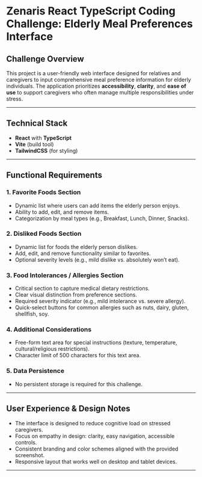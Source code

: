 # Zenaris React TypeScript Coding Challenge: Elderly Meal Preferences Interface

## Challenge Overview

This project is a user-friendly web interface designed for relatives and caregivers to input comprehensive meal preference information for elderly individuals. The application prioritizes **accessibility**, **clarity**, and **ease of use** to support caregivers who often manage multiple responsibilities under stress.

---

## Technical Stack

- **React** with **TypeScript**
- **Vite** (build tool)
- **TailwindCSS** (for styling)

---

## Functional Requirements

### 1. Favorite Foods Section
- Dynamic list where users can add items the elderly person enjoys.
- Ability to add, edit, and remove items.
- Categorization by meal types (e.g., Breakfast, Lunch, Dinner, Snacks).

### 2. Disliked Foods Section
- Dynamic list for foods the elderly person dislikes.
- Add, edit, and remove functionality similar to favorites.
- Optional severity levels (e.g., mild dislike vs. absolutely won’t eat).

### 3. Food Intolerances / Allergies Section
- Critical section to capture medical dietary restrictions.
- Clear visual distinction from preference sections.
- Required severity indicator (e.g., mild intolerance vs. severe allergy).
- Quick-select buttons for common allergies such as nuts, dairy, gluten, shellfish, soy.

### 4. Additional Considerations
- Free-form text area for special instructions (texture, temperature, cultural/religious restrictions).
- Character limit of 500 characters for this text area.

### 5. Data Persistence
- No persistent storage is required for this challenge.

---

## User Experience & Design Notes

- The interface is designed to reduce cognitive load on stressed caregivers.
- Focus on empathy in design: clarity, easy navigation, accessible controls.
- Consistent branding and color schemes aligned with the provided screenshot.
- Responsive layout that works well on desktop and tablet devices.

---

